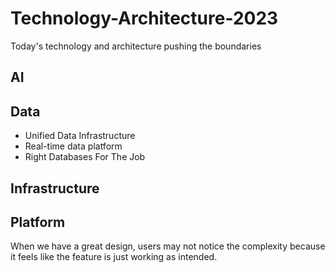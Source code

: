 # Technology-Architecture-2023

Today's technology and architecture pushing the boundaries

## AI

## Data
* Unified Data Infrastructure 
* Real-time data platform
* Right Databases For The Job

## Infrastructure

## Platform  




When we have a great design, users may not notice the complexity because it feels like the feature is just working as intended. 
